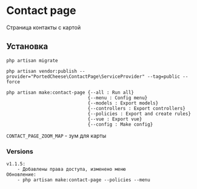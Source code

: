 # Contact page

Страница контакты с картой

## Установка
    php artisan migrate
    
    php artisan vendor:publish --provider="PortedCheese\ContactPage\ServiceProvider" --tag=public --force

    php artisan make:contact-page {--all : Run all}
                                  {--menu : Config menu}
                                  {--models : Export models}
                                  {--controllers : Export controllers}
                                  {--policies : Export and create rules}
                                  {--vue : Export vue}
                                  {--config : Make config}
    
`CONTACT_PAGE_ZOOM_MAP` - зум для карты

### Versions

    v1.1.5:
        - Добавлены права доступа, изменено меню
    Обновление:
        - php artisan make:contact-page --policies --menu